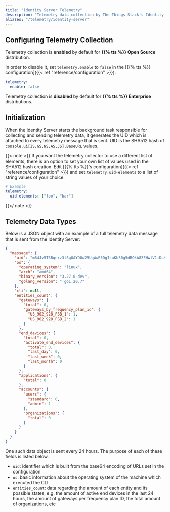 ```yaml
---
title: "Identity Server Telemetry"
description: "Telemetry data collection by The Things Stack's Identity Server"
aliases: "/telemetry/identity-server"
---
```


## Configuring Telemetry Collection

Telemetry collection is **enabled** by default for **{{% tts %}} Open Source** distribution.

In order to disable it, set `telemetry.enable` to `false` in the [{{% tts %}} configuration]({{< ref "reference/configuration" >}}):

```yaml
telemetry:
  enable: false
```

Telemetry collection is **disabled** by default for **{{% tts %}} Enterprise** distributions.

## Initialization

When the Identity Server starts the background task responsible for collecting and sending telemetry data, it generates the UID which is attached to every telemetry message that is sent.
UID is the SHA512 hash of `console.ui[IS,GS,NS,AS,JS].BaseURL` values.

{{< note >}}
If you want the telemetry collector to use a different list of elements, there is an option to set your own list of values used in the SHA512 hash creation. Edit [{{% tts %}}'s configuration]({{< ref "reference/configuration" >}}) and set `telemetry.uid-elements` to a list of string values of your choice.

```yaml
# Example
telemetry:
  uid-elements: ["foo", "bar"]
```

{{</ note >}}

## Telemetry Data Types

Below is a JSON object with an example of a full telemetry data message that is sent from the Identity Server:

```json
{
  "message": {
    "uid": "m64Jv5T3Bqnxz3tSgOAYD0w25UqWwP5DgIsuKbS0g5dBQkA8ZEHwlV1iDoKgjeF7uE3dt+3SDMdANJ41xDZqag==",
    "os": {
      "operating_system": "linux",
      "arch": "amd64",
      "binary_version": "3.27.0-dev",
      "golang_version": " go1.20.7"
    },
    "cli": null,
    "entities_count": {
      "gateways": {
        "total": 0,
        "gateways_by_frequency_plan_id": {
          "US_902_928_FSB_1": 1,
          "US_902_928_FSB_2": 1
        }
      },
      "end_devices": {
        "total": 0,
        "activate_end_devices": {
          "total": 0,
          "last_day": 0,
          "last_week": 0,
          "last_month": 0
        }
      },
      "applications": {
        "total": 0
      },
      "accounts": {
        "users": {
          "standard": 0,
          "admin": 1
        },
        "organizations": {
          "total": 0
        }
      }
    }
  }
}
```

One such data object is sent every 24 hours. The purpose of each of these fields is listed below.

- `uid`: identifier which is built from the base64 encoding of URLs set in the configuration
- `os`: basic information about the operating system of the machine which executed the CLI
- `entities_count`: data regarding the amount of each entity and its possible states, e.g. the amount of active end devices in the last 24 hours, the amount of gateways per frequency plan ID, the total amount of organizations, etc
